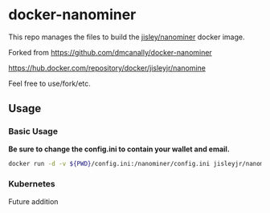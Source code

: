 # docker-nanominer

This repo manages the files to build the [jisley/nanominer](https://hub.docker.com/repository/docker/jisley/nanomine) docker image.

Forked from https://github.com/dmcanally/docker-nanominer

https://hub.docker.com/repository/docker/jisleyjr/nanomine

Feel free to use/fork/etc.

## Usage
### Basic Usage
**Be sure to change the config.ini to contain your wallet and email.**
```bash
docker run -d -v ${PWD}/config.ini:/nanominer/config.ini jisleyjr/nanominer
```

### Kubernetes
Future addition

